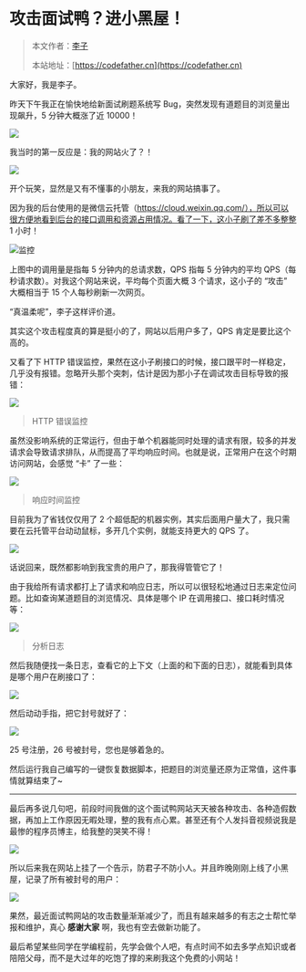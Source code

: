 # 攻击面试鸭？进小黑屋！

> 本文作者：[李子](https://yuyuanweb.feishu.cn/wiki/Abldw5WkjidySxkKxU2cQdAtnah)
>
> 本站地址：[https://codefather.cn](https://codefather.cn)

大家好，我是李子。

昨天下午我正在愉快地给新面试刷题系统写 Bug，突然发现有道题目的浏览量出现飙升，5 分钟大概涨了近 10000！

![](https://pic.yupi.icu/5563/202311081455604.png)

我当时的第一反应是：我的网站火了？！

![](https://pic.yupi.icu/5563/202311081455622.png)

开个玩笑，显然是又有不懂事的小朋友，来我的网站搞事了。

因为我的后台使用的是微信云托管（https://cloud.weixin.qq.com/），所以可以很方便地看到后台的接口调用和资源占用情况。看了一下，这小子刷了差不多整整 1 小时！

![](https://pic.yupi.icu/5563/202311081455652.png)监控

上图中的调用量是指每 5 分钟内的总请求数，QPS 指每 5 分钟内的平均 QPS（每秒请求数）。对我这个网站来说，平均每个页面大概 3 个请求，这小子的 “攻击” 大概相当于 15 个人每秒刷新一次网页。

“真温柔呢”，李子这样评价道。

其实这个攻击程度真的算是挺小的了，网站以后用户多了，QPS 肯定是要比这个高的。

又看了下 HTTP 错误监控，果然在这小子刷接口的时候，接口跟平时一样稳定，几乎没有报错。忽略开头那个突刺，估计是因为那小子在调试攻击目标导致的报错：

![](https://pic.yupi.icu/5563/202311081455591.png)

> HTTP 错误监控

虽然没影响系统的正常运行，但由于单个机器能同时处理的请求有限，较多的并发请求会导致请求排队，从而提高了平均响应时间。也就是说，正常用户在这个时期访问网站，会感觉 “卡” 了一些：

![](https://pic.yupi.icu/5563/202311081455614.png)

> 响应时间监控

目前我为了省钱仅仅用了 2 个超低配的机器实例，其实后面用户量大了，我只需要在云托管平台动动鼠标，多开几个实例，就能支持更大的 QPS 了。

![](https://pic.yupi.icu/5563/202311081455587.png)

话说回来，既然都影响到我宝贵的用户了，那我得管管它了！

由于我给所有请求都打上了请求和响应日志，所以可以很轻松地通过日志来定位问题。比如查询某道题目的浏览情况、具体是哪个 IP 在调用接口、接口耗时情况等：

![](https://pic.yupi.icu/5563/202311081455203.png)

> 分析日志

然后我随便找一条日志，查看它的上下文（上面的和下面的日志），就能看到具体是哪个用户在刷接口了：

![](https://pic.yupi.icu/5563/202311081455190.png)

然后动动手指，把它封号就好了：

![](https://pic.yupi.icu/5563/202311081455137.png)

25 号注册，26 号被封号，您也是够着急的。

然后运行我自己编写的一键恢复数据脚本，把题目的浏览量还原为正常值，这件事情就算结束了~



------


最后再多说几句吧，前段时间我做的这个面试鸭网站天天被各种攻击、各种造假数据，再加上工作原因无暇处理，整的我有点心累。甚至还有个人发抖音视频说我是最惨的程序员博主，给我整的哭笑不得！

![](https://pic.yupi.icu/5563/202311081455409.png)

所以后来我在网站上挂了一个告示，防君子不防小人。并且昨晚刚刚上线了小黑屋，记录了所有被封号的用户：

![](https://pic.yupi.icu/5563/202311081455166.png)

果然，最近面试鸭网站的攻击数量渐渐减少了，而且有越来越多的有志之士帮忙举报和维护，真心 **感谢大家** 啊，我也有空去做新功能了。

最后希望某些同学在学编程前，先学会做个人吧，有点时间不如去多学点知识或者陪陪父母，而不是大过年的吃饱了撑的来刷我这个免费的小网站！